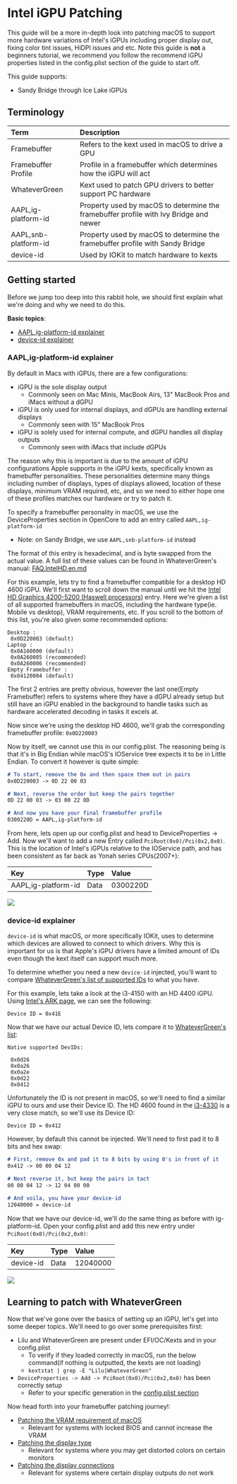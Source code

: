 # Intel iGPU Patching

This guide will be a more in-depth look into patching macOS to support more hardware variations of Intel's iGPUs including proper display out, fixing color tint issues, HiDPI issues and etc. Note this guide is **not** a beginners tutorial, we recommend you follow the recommend iGPU properties listed in the config.plist section of the guide to start off.

This guide supports:

* Sandy Bridge through Ice Lake iGPUs

## Terminology

| Term | Description |
| :--- | :--- |
| Framebuffer | Refers to the kext used in macOS to drive a GPU |
| Framebuffer Profile | Profile in a framebuffer which determines how the iGPU will act |
| WhateverGreen | Kext used to patch GPU drivers to better support PC hardware |
| AAPL,ig-platform-id | Property used by macOS to determine the framebuffer profile with Ivy Bridge and newer |
| AAPL,snb-platform-id | Property used by macOS to determine the framebuffer profile with Sandy Bridge |
| device-id | Used by IOKit to match hardware to kexts |

## Getting started

Before we jump too deep into this rabbit hole, we should first explain what we're doing and why we need to do this.

**Basic topics**:

* [AAPL,ig-platform-id explainer](#aapl-ig-platform-id-explainer)
* [device-id explainer](#device-id-explainer)

### AAPL,ig-platform-id explainer

By default in Macs with iGPUs, there are a few configurations:

* iGPU is the sole display output
  * Commonly seen on Mac Minis, MacBook Airs, 13" MacBook Pros and iMacs without a dGPU
* iGPU is only used for internal displays, and dGPUs are handling external displays
  * Commonly seen with 15" MacBook Pros
* iGPU is solely used for internal compute, and dGPU handles all display outputs
  * Commonly seen with iMacs that include dGPUs

The reason why this is important is due to the amount of iGPU configurations Apple supports in the iGPU kexts, specifically known as framebuffer personalities. These personalities determine many things including number of displays, types of displays allowed, location of these displays, minimum VRAM required, etc, and so we need to either hope one of these profiles matches our hardware or try to patch it.

To specify a framebuffer personality in macOS, we use the DeviceProperties section in OpenCore to add an entry called `AAPL,ig-platform-id`

* Note: on Sandy Bridge, we use `AAPL,snb-platform-id` instead

The format of this entry is hexadecimal, and is byte swapped from the actual value. A full list of these values can be found in WhateverGreen's manual: [FAQ.IntelHD.en.md](https://github.com/acidanthera/WhateverGreen/blob/master/Manual/FAQ.IntelHD.en.md)

For this example, lets try to find a framebuffer compatible for a desktop HD 4600 iGPU. We'll first want to scroll down the manual until we hit the [Intel HD Graphics 4200-5200 (Haswell processors)](https://github.com/acidanthera/WhateverGreen/blob/master/Manual/FAQ.IntelHD.en.md#Intel-hd-graphics-4200-5200-haswell-processors) entry. Here we're given a list of all supported framebuffers in macOS, including the hardware type(ie. Mobile vs desktop), VRAM requirements, etc. If you scroll to the bottom of this list, you're also given some recommended options:

```
Desktop :
 0x0D220003 (default)
Laptop :
 0x0A160000 (default)
 0x0A260005 (recommended)
 0x0A260006 (recommended)
Empty Framebuffer :
 0x04120004 (default)
```

The first 2 entries are pretty obvious, however the last one(Empty Framebuffer) refers to systems where they have a dGPU already setup but still have an iGPU enabled in the background to handle tasks such as hardware accelerated decoding in tasks it excels at.

Now since we're using the desktop HD 4600, we'll grab the corresponding framebuffer profile: `0x0D220003`

Now by itself, we cannot use this in our config.plist. The reasoning being is that it's in Big Endian while macOS's IOService tree expects it to be in Little Endian. To convert it however is quite simple:

```md
# To start, remove the 0x and then space them out in pairs
0x0D220003 -> 0D 22 00 03

# Next, reverse the order but keep the pairs together
0D 22 00 03 -> 03 00 22 0D

# And now you have your final framebuffer profile
0300220D = AAPL,ig-platform-id
```

From here, lets open up our config.plist and head to DeviceProperties -> Add. Now we'll want to add a new Entry called `PciRoot(0x0)/Pci(0x2,0x0)`. This is the location of Intel's iGPUs relative to the IOService path, and has been consistent as far back as Yonah series CPUs(2007+):

| Key | Type | Value |
| :--- | :--- | :--- |
| AAPL,ig-platform-id | Data | 0300220D |

![](../../images/gpu-patching/ig-platform.png)

### device-id explainer

`device-id` is what macOS, or more specifically IOKit, uses to determine which devices are allowed to connect to which drivers. Why this is important for us is that Apple's iGPU drivers have a limited amount of IDs even though the kext itself can support much more.

To determine whether you need a new `device-id` injected, you'll want to compare [WhateverGreen's list of supported IDs](https://github.com/acidanthera/WhateverGreen/blob/master/Manual/FAQ.IntelHD.en.md) to what you have.

For this example, lets take a look at the i3-4150 with an HD 4400 iGPU. Using [Intel's ARK page](https://ark.Intel.com/content/www/us/en/ark/products/77486/Intel-core-i3-4150-processor-3m-cache-3-50-ghz.html), we can see the following:

```
Device ID = 0x41E
```

Now that we have our actual Device ID, lets compare it to [WhateverGreen's list](https://github.com/acidanthera/WhateverGreen/blob/master/Manual/FAQ.IntelHD.en.md):

```
Native supported DevIDs:

 0x0d26
 0x0a26
 0x0a2e
 0x0d22
 0x0412
```

Unfortunately the ID is not present in macOS, so we'll need to find a similar iGPU to ours and use their Device ID. The HD 4600 found in the [i3-4330](https://ark.Intel.com/content/www/us/en/ark/products/77769/Intel-core-i3-4330-processor-4m-cache-3-50-ghz.html) is a very close match, so we'll use its Device ID:

```
Device ID = 0x412
```

However, by default this cannot be injected. We'll need to first pad it to 8 bits and hex swap:

```md
# First, remove 0x and pad it to 8 bits by using 0's in front of it
0x412 -> 00 00 04 12

# Next reverse it, but keep the pairs in tact
00 00 04 12 -> 12 04 00 00

# And voila, you have your device-id
12040000 = device-id
```

Now that we have our device-id, we'll do the same thing as before with ig-platform-id. Open your config.plist and add this new entry under `PciRoot(0x0)/Pci(0x2,0x0)`:

| Key | Type | Value |
| :--- | :--- | :--- |
| device-id | Data | 12040000 |

![](../../images/gpu-patching/device-id.png)

## Learning to patch with WhateverGreen

Now that we've gone over the basics of setting up an iGPU, let's get into some deeper topics. We'll need to go over some  prerequisites first:

* Lilu and WhateverGreen are present under EFI/OC/Kexts and in your config.plist
  * To verify if they loaded correctly in macOS, run the below command(if nothing is outputted, the kexts are not loading)
  * `kextstat | grep -E "Lilu|WhateverGreen"`
* `DeviceProperties -> Add -> PciRoot(0x0)/Pci(0x2,0x0)` has been correctly setup
  * Refer to your specific generation in the [config.plist section](https://sumingyd.github.io/OpenCore-Install-Guide/)

Now head forth into your framebuffer patching journey!:

* [Patching the VRAM requirement of macOS](./vram.md)
  * Relevant for systems with locked BIOS and cannot increase the VRAM
* [Patching the display type](./connector.md)
  * Relevant for systems where you may get distorted colors on certain monitors
* [Patching the display connections](./busid.md)
  * Relevant for systems where certain display outputs do not work
